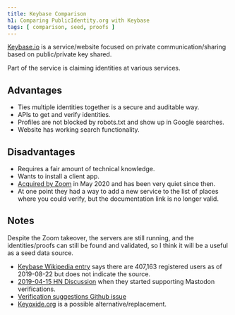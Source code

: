 ```yaml
---
title: Keybase Comparison
h1: Comparing PublicIdentity.org with Keybase
tags: [ comparison, seed, proofs ]
---
```


[Keybase.io](https://keybase.io/) is a service/website focused on private communication/sharing based on public/private key shared.

Part of the service is claiming identities at various services.

## Advantages

* Ties multiple identities together is a secure and auditable way.
* APIs to get and verify identities.
* Profiles are not blocked by robots.txt and show up in Google searches.
* Website has working search functionality.

## Disadvantages

* Requires a fair amount of technical knowledge.
* Wants to install a client app.
* [Acquired by Zoom](https://keybase.io/blog/keybase-joins-zoom) in May 2020 and has been very quiet since then.
* At one point they had a way to add a new service to the list of places where you could verify, but the documentation link is no longer valid.

## Notes

Despite the Zoom takeover, the servers are still running, and the identities/proofs can still be found and validated, so I think it will be a useful as a seed data source.

* [Keybase Wikipedia entry](https://en.wikipedia.org/wiki/Keybase) says there are 407,163 registered users as of 2019-08-22 but does not indicate the source.
* [2019-04-15 HN Discussion](https://news.ycombinator.com/item?id=19668531) when they started supporting Mastodon verifications.
* [Verification suggestions Github issue](https://github.com/keybase/keybase-issues/issues/518)
* [Keyoxide.org](https://keyoxide.org/) is a possible alternative/replacement.
